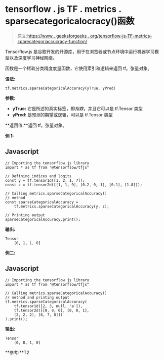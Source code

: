 # tensorflow . js TF . metrics . sparsecategoricalocracy()函数

> 原文:[https://www . geeksforgeeks . org/tensorflow-js-TF-metrics-sparecategoriaccucracy-function/](https://www.geeksforgeeks.org/tensorflow-js-tf-metrics-sparsecategoricalaccuracy-function/)

Tensorflow.js 是谷歌开发的开源库，用于在浏览器或节点环境中运行机器学习模型以及深度学习神经网络。

函数是一个稀疏分类精度度量函数，它使用索引和逻辑来返回 tf。张量对象。

**语法:**

```
tf.metrics.sparseCategoricalAccuracy(yTrue, yPred) 
```

**参数:**

*   **yTrue:** 它是所述的真实标签，即*指数*，并且它可以是 tf.Tensor 类型
*   **yPred:** 是预测的期望或逻辑，可以是 tf.Tensor 类型

**返回值:**返回 tf。张量对象。

**例 1:**

## Javascript

```
// Importing the tensorflow.js library
import * as tf from "@tensorflow/tfjs"

// Defining indices and logits
const y = tf.tensor1d([1, 2, 1, 7]);
const z = tf.tensor2d([[1, 1, 9], [0.2, 0, 1], [0.1], [1.8]]);

// Calling metrics.sparseCategoricalAccuracy() 
// method
const sparseCategoricalAccuracy = 
    tf.metrics.sparseCategoricalAccuracy(y, z);

// Printing output
sparseCategoricalAccuracy.print();
```

**输出:**

```
Tensor
    [0, 1, 1, 0]
```

**例二:**

## Javascript

```
// Importing the tensorflow.js library
import * as tf from "@tensorflow/tfjs"

// Calling metrics.sparseCategoricalAccuracy()
// method and printing output
tf.metrics.sparseCategoricalAccuracy(
    tf.tensor1d([2, 3, null, 'a']), 
    tf.tensor2d([[0, 0, 0], [0, 0, 1], 
    [2, 2, 2], [6, 7, 8]])
).print();
```

**输出:**

```
Tensor
    [0, 0, 1, 0]
```

**参考:**T2